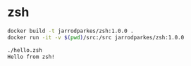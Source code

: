 # zsh

```bash
docker build -t jarrodparkes/zsh:1.0.0 .
docker run -it -v $(pwd)/src:/src jarrodparkes/zsh:1.0.0
```

```bash
./hello.zsh
Hello from zsh!
```
